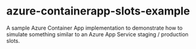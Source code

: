 # azure-containerapp-slots-example

A sample Azure Container App implementation to demonstrate how to simulate something similar to an Azure App Service staging / production slots.
